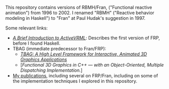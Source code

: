 This repository contains versions of RBMH/Fran, ("Functional reactive animation") from 1996 to 2002. I renamed "RBMH" ("Reactive behavior modeling in Haskell") to "Fran" at Paul Hudak's suggestion in 1997.

Some relevant links:

*   [*A Brief Introduction to ActiveVRML*]: Describes the first version of FRP, before I found Haskell.
*   TBAG (immediate predecessor to Fran/FRP):
    *   [*TBAG: A High Level Framework for Interactive, Animated 3D Graphics Applications*]
    *   [*Functional 3D Graphics in C++ — with an Object-Oriented, Multiple Dispatching Implementation.*]
*   [My publications](http://conal.net/papers/), including several on FRP/Fran, including on some of the implementation techniques I explored in this repository.


[*A Brief Introduction to ActiveVRML*]: http://conal.net/papers/ActiveVRML/ "Tech report (1996)"

[*TBAG: A High Level Framework for Interactive, Animated 3D Graphics Applications*]: http://conal.net/papers/siggraph94.pdf "paper (1994)"

[*Functional 3D Graphics in C++ — with an Object-Oriented, Multiple Dispatching Implementation*]: http://conal.net/papers/eoog94.pdf "paper (1994)"
